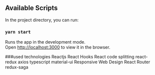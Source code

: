 
## Available Scripts

In the project directory, you can run:

### `yarn start`

Runs the app in the development mode.<br />
Open [http://localhost:3000](http://localhost:3000) to view it in the browser.

###used technologies
Reactjs
React Hooks 
React code splitting
react-redux
axios
typescript
material-ui
Responsive Web Design
React Router
redux-saga




